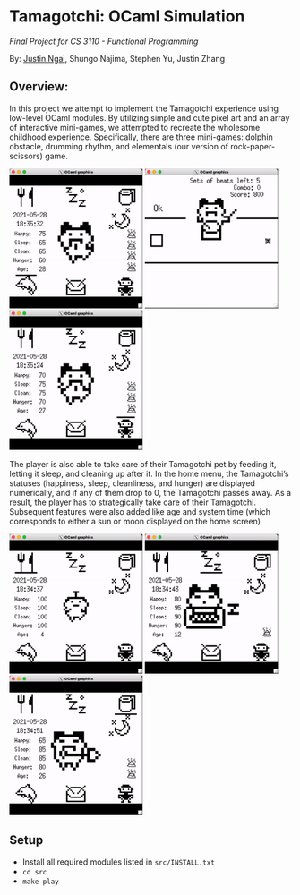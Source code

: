 # Tamagotchi: OCaml Simulation

_Final Project for CS 3110 - Functional Programming_

By: [Justin Ngai](https://justinngai.me/), Shungo Najima, Stephen Yu, Justin Zhang

## Overview:

In this project we attempt to implement the Tamagotchi experience using low-level OCaml modules. By utilizing simple and cute pixel art and an array of interactive mini-games, we attempted to recreate the wholesome childhood experience. Specifically, there are three mini-games: dolphin obstacle, drumming rhythm, and elementals (our version of rock-paper-scissors) game.

<img src="assets/dolphin.gif" height="250"> <img src="assets/drum.gif" height="250"> <img src="assets/elem.gif" height="250">

The player is also able to take care of their Tamagotchi pet by feeding it, letting it sleep, and cleaning up after it. In the home menu, the Tamagotchi’s statuses (happiness, sleep, cleanliness, and hunger) are displayed numerically, and if any of them drop to 0, the Tamagotchi passes away. As a result, the player has to strategically take care of their Tamagotchi. Subsequent features were also added like age and system time (which corresponds to either a sun or moon displayed on the home screen)

<img src="assets/eat.gif" height="250"> <img src="assets/sleep.gif" height="250"> <img src="assets/poop.gif" height="250">

## Setup

-   Install all required modules listed in `src/INSTALL.txt`
-   `cd src`
-   `make play`
